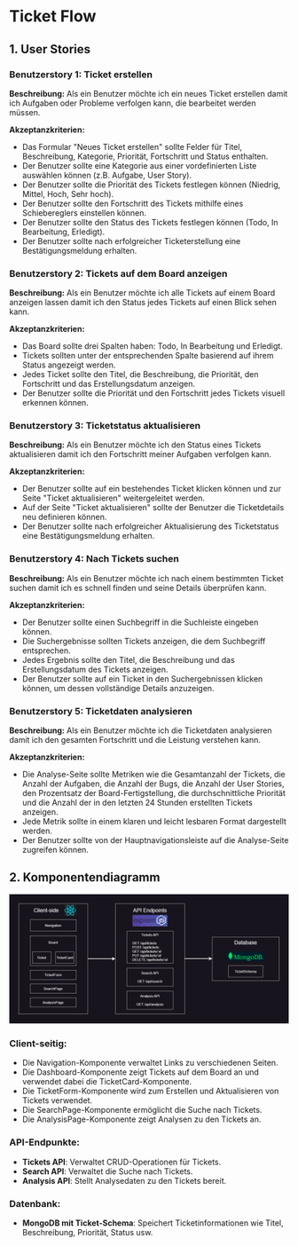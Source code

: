 # Ticket Flow

## 1. User Stories

### Benutzerstory 1: Ticket erstellen

**Beschreibung:** Als ein Benutzer möchte ich ein neues Ticket erstellen damit ich Aufgaben oder Probleme verfolgen kann, die bearbeitet werden müssen.

**Akzeptanzkriterien:**

- Das Formular "Neues Ticket erstellen" sollte Felder für Titel, Beschreibung, Kategorie, Priorität, Fortschritt und Status enthalten.
- Der Benutzer sollte eine Kategorie aus einer vordefinierten Liste auswählen können (z.B. Aufgabe, User Story).
- Der Benutzer sollte die Priorität des Tickets festlegen können (Niedrig, Mittel, Hoch, Sehr hoch).
- Der Benutzer sollte den Fortschritt des Tickets mithilfe eines Schiebereglers einstellen können.
- Der Benutzer sollte den Status des Tickets festlegen können (Todo, In Bearbeitung, Erledigt).
- Der Benutzer sollte nach erfolgreicher Ticketerstellung eine Bestätigungsmeldung erhalten.

### Benutzerstory 2: Tickets auf dem Board anzeigen

**Beschreibung:** Als ein Benutzer möchte ich alle Tickets auf einem Board anzeigen lassen damit ich den Status jedes Tickets auf einen Blick sehen kann.

**Akzeptanzkriterien:**

- Das Board sollte drei Spalten haben: Todo, In Bearbeitung und Erledigt.
- Tickets sollten unter der entsprechenden Spalte basierend auf ihrem Status angezeigt werden.
- Jedes Ticket sollte den Titel, die Beschreibung, die Priorität, den Fortschritt und das Erstellungsdatum anzeigen.
- Der Benutzer sollte die Priorität und den Fortschritt jedes Tickets visuell erkennen können.

### Benutzerstory 3: Ticketstatus aktualisieren

**Beschreibung:** Als ein Benutzer möchte ich den Status eines Tickets aktualisieren damit ich den Fortschritt meiner Aufgaben verfolgen kann.

**Akzeptanzkriterien:**

- Der Benutzer sollte auf ein bestehendes Ticket klicken können und zur Seite "Ticket aktualisieren" weitergeleitet werden.
- Auf der Seite "Ticket aktualisieren" sollte der Benutzer die Ticketdetails neu definieren können.
- Der Benutzer sollte nach erfolgreicher Aktualisierung des Ticketstatus eine Bestätigungsmeldung erhalten.

### Benutzerstory 4: Nach Tickets suchen

**Beschreibung:** Als ein Benutzer möchte ich nach einem bestimmten Ticket suchen damit ich es schnell finden und seine Details überprüfen kann.

**Akzeptanzkriterien:**

- Der Benutzer sollte einen Suchbegriff in die Suchleiste eingeben können.
- Die Suchergebnisse sollten Tickets anzeigen, die dem Suchbegriff entsprechen.
- Jedes Ergebnis sollte den Titel, die Beschreibung und das Erstellungsdatum des Tickets anzeigen.
- Der Benutzer sollte auf ein Ticket in den Suchergebnissen klicken können, um dessen vollständige Details anzuzeigen.

### Benutzerstory 5: Ticketdaten analysieren

**Beschreibung:** Als ein Benutzer möchte ich die Ticketdaten analysieren damit ich den gesamten Fortschritt und die Leistung verstehen kann.

**Akzeptanzkriterien:**

- Die Analyse-Seite sollte Metriken wie die Gesamtanzahl der Tickets, die Anzahl der Aufgaben, die Anzahl der Bugs, die Anzahl der User Stories, den Prozentsatz der Board-Fertigstellung, die durchschnittliche Priorität und die Anzahl der in den letzten 24 Stunden erstellten Tickets anzeigen.
- Jede Metrik sollte in einem klaren und leicht lesbaren Format dargestellt werden.
- Der Benutzer sollte von der Hauptnavigationsleiste auf die Analyse-Seite zugreifen können.

## 2. Komponentendiagramm

![Komponentendiagramm](public/componentdiagram-tf.png)

### Client-seitig:

- Die Navigation-Komponente verwaltet Links zu verschiedenen Seiten.
- Die Dashboard-Komponente zeigt Tickets auf dem Board an und verwendet dabei die TicketCard-Komponente.
- Die TicketForm-Komponente wird zum Erstellen und Aktualisieren von Tickets verwendet.
- Die SearchPage-Komponente ermöglicht die Suche nach Tickets.
- Die AnalysisPage-Komponente zeigt Analysen zu den Tickets an.

### API-Endpunkte:

- **Tickets API**: Verwaltet CRUD-Operationen für Tickets.
- **Search API**: Verwaltet die Suche nach Tickets.
- **Analysis API**: Stellt Analysedaten zu den Tickets bereit.

### Datenbank:

- **MongoDB mit Ticket-Schema**: Speichert Ticketinformationen wie Titel, Beschreibung, Priorität, Status usw.
